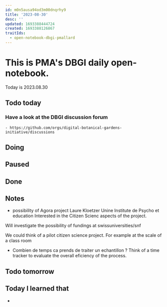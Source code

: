 ```yaml
---
id: m0n5ausa94od3m00dnqrhy9
title: '2023-08-30'
desc: ''
updated: 1693388444724
created: 1693388126867
traitIds:
  - open-notebook-dbgi-pmallard
---
```



# This is PMA's DBGI daily open-notebook.

Today is 2023.08.30

## Todo today

### Have a look at the DBGI discussion forum
    - https://github.com/orgs/digital-botanical-gardens-initiative/discussions
###
###

## Doing

## Paused

## Done

## Notes

- possibility of Agora project
Laure Kloetzer Unine Institute de Psycho et education 
Interested in the Citizen Scienc aspects of the project. 


Will investigate the possibility of fundings at swissuniversities/snf

We could think of a pilot citizen science project. For example at the scale of a class room


- Combien de temps ca prends de traiter un echantillon ?
Think of a time tracker to evaluate the overall eficiency of the process.



## Todo tomorrow

###
###
###


## Today I learned that

-